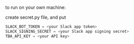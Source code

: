 to run on your own machine:

create secret.py file, and put 
```py
SLACK_BOT_TOKEN = <your Slack app token>
SLACK_SIGNING_SECRET = <your Slack app signing secret>
TBA_API_KEY = <your API key>
```

